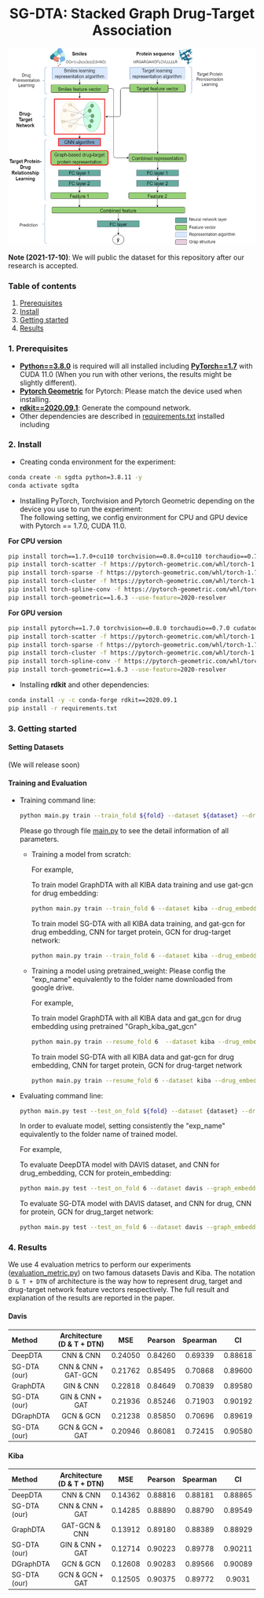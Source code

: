 <div align="center">
  
# SG-DTA: Stacked Graph Drug-Target Association
<img src="reference/architecture_model.png" alt="Model Overview" width="600" height="400"/>
</div>

**Note (2021-17-10)**: We will public the dataset for this repository after our research is accepted.

### Table of contents
1. [Prerequisites](#1-prerequisites)
2. [Install](#2-install)
3. [Getting started](#3-getting-started)
4. [Results](#4-results)
<!-- 5. [Citation](#5-Citation) -->

### 1. Prerequisites
- [**Python==3.8.0**](https://www.python.org/) is required will all installed including [**PyTorch==1.7**](https://pytorch.org/get-started/previous-versions/) with CUDA 11.0 (When you run with other verions, the results might be slightly different).
- [**Pytorch Geometric**](https://pytorch-geometric.readthedocs.io/en/latest/notes/installation.html) for Pytorch: Please match the device used when installing.
- [**rdkit==2020.09.1**](https://github.com/rdkit/rdkit): Generate the compound network.
- Other dependencies are described in [requirements.txt](https://github.com/ultralytics/yolov5/blob/master/requirements.txt) installed including

### 2. Install
- Creating conda environment for the experiment:
```bash
conda create -n sgdta python=3.8.11 -y
conda activate sgdta
```
- Installing PyTorch, Torchvision and Pytorch Geometric depending on the device you use to run the experiment:  
The following setting, we config environment for CPU and GPU device with Pytorch == 1.7.0, CUDA 11.0.

**For CPU version**
```bash
pip install torch==1.7.0+cu110 torchvision==0.8.0+cu110 torchaudio==0.7.0 -f 
pip install torch-scatter -f https://pytorch-geometric.com/whl/torch-1.7.0+cpu.html
pip install torch-sparse -f https://pytorch-geometric.com/whl/torch-1.7.0+cpu.html
pip install torch-cluster -f https://pytorch-geometric.com/whl/torch-1.7.0+cpu.html
pip install torch-spline-conv -f https://pytorch-geometric.com/whl/torch-1.7.0+cpu.html
pip install torch-geometric==1.6.3 --use-feature=2020-resolver
```

**For GPU version**
```bash
pip install pytorch==1.7.0 torchvision==0.8.0 torchaudio==0.7.0 cudatoolkit=11.0 -c pytorch
pip install torch-scatter -f https://pytorch-geometric.com/whl/torch-1.7.0+cu110.html
pip install torch-sparse -f https://pytorch-geometric.com/whl/torch-1.7.0+cu110.html
pip install torch-cluster -f https://pytorch-geometric.com/whl/torch-1.7.0+cu110.html
pip install torch-spline-conv -f https://pytorch-geometric.com/whl/torch-1.7.0+cu110.html
pip install torch-geometric==1.6.3 --use-feature=2020-resolver
```

- Installing **rdkit** and other dependencies:
```bash
conda install -y -c conda-forge rdkit==2020.09.1
pip install -r requirements.txt
```

### 3. Getting started
#### Setting Datasets
(We will release soon)

#### Training and Evaluation
- Training command line:
  ```bash
  python main.py train --train_fold ${fold} --dataset ${dataset} --drug_embedding ${drug_model} --protein_embedding ${protein_model} --network_embedding ${node_embedding_model} --model ${model} --data_type ${data_type} --exp_name ${experiment_name}
  ```
  Please go through file [main.py](https://github.com/CuongVoThanh/SG-DTA/blob/master/main.py#L10) to see the detail information of all parameters.

  - Training a model from scratch:
    
    For example, 
    
    To train model GraphDTA with all KIBA data training and use gat-gcn for drug embedding:
    ```bash
    python main.py train --train_fold 6 --dataset kiba --drug_embedding gat_gcn --protein_embedding embedding --model graphdta --model_data dataDTA --exp_name "Graph_kiba_gat_gcn"
    ```
    To train model SG-DTA with all KIBA data training, and gat-gcn for drug embedding, CNN for target protein, GCN for drug-target network:
    ```bash
    python main.py train --train_fold 6 --dataset kiba --drug_embedding gat_gcn --protein_embedding embedding --model graphdta --network_embedding gcn --model_data dataDTA --exp_name "SGDTA_kiba_gat_gcn_GCN"
    ```

  - Training a model using pretrained_weight: Please config the "exp_name" equivalently to the folder name downloaded from google drive.
    
    For example,
    
    To train model GraphDTA with all KIBA data and gat_gcn for drug embedding using pretrained "Graph_kiba_gat_gcn"
    ```bash
    python main.py train --resume_fold 6  --dataset kiba --drug_embedding gat_gcn --protein_embedding embedding --model graphdta --data_type dataDTA --exp_name "Graph_kiba_gat_gcn"
    ```
    To train model SG-DTA with all KIBA data and gat-gcn for drug embedding, CNN for target protein, GCN for drug-target network
    ```bash
    python main.py train --resume_fold 6 --dataset kiba --drug_embedding gat_gcn --protein_embedding embedding --model graphdta --network_embedding gcn --model_data dataDTA --exp_name "SGDTA_kiba_gat_gcn_GCN"
    ```

- Evaluating command line:
  ```bash
  python main.py test --test_on_fold ${fold} --dataset {dataset} --drug_embedding ${drug_model} --protein_embedding ${protein_model} --network_embedding ${node_embedding_model} --model ${model} --data_type dataDTA --exp_name ${experiment_name}
  ```
  
  In order to evaluate model, setting consistently the "exp_name" equivalently to the folder name of trained model.
  
  For example,
  
  To evaluate DeepDTA model with DAVIS dataset, and CNN for drug_embedding,  CCN for protein_embedding:
  ```bash
  python main.py test --test_on_fold 6 --dataset davis --graph_embedding embedding --protein_embedding embeddingdeep --network_embedding gcn --model deepdta --data_type dataDTA --exp_name "Deep_davis_fulldata"
  ```
  
  To evaluate SG-DTA model with DAVIS dataset, and CNN for drug, CNN for protein, GCN for drug_target network:
  ```bash
  python main.py test --test_on_fold 6 --dataset davis --graph_embedding embedding --protein_embedding embeddingdeep --network_embedding gcn --model sgdta --data_type dataDTA --exp_name "Deep_davis_gcn_fulldata"
  ```

### 4. Results

We use 4 evaluation metrics to perform our experiments ([evaluation_metric.py](https://github.com/CuongVoThanh/SG-DTA/blob/dev/utils/evaluation_metrics.py)) on two famous datasets Davis and Kiba. The notation ```D & T + DTN``` of architecture is the way how to represent drug, target and drug-target network feature vectors respectively. The full result and explanation of the results are reported in the paper.

#### Davis
|   Method     |  Architecture (D & T + DTN) |   MSE   | Pearson | Spearman |   CI    | 
|    :---      |     :---:                   |  :---:  |  :---:  |  :---:   |  :---:  |
| DeepDTA      | CNN & CNN                   | 0.24050 | 0.84260 | 0.69339  | 0.88618 | 
| SG-DTA (our) | CNN & CNN + GAT-GCN         | 0.21762 | 0.85495 | 0.70868  | 0.89600 |
| GraphDTA     | GIN & CNN                   | 0.22818 | 0.84649 | 0.70839  | 0.89580 | 
| SG-DTA (our) | GIN & CNN + GAT             | 0.21936 | 0.85246 | 0.71903  | 0.90192 |
| DGraphDTA    | GCN & GCN                   | 0.21238 | 0.85850 | 0.70696  | 0.89619 |
| SG-DTA (our) | GCN & GCN + GAT             | 0.20946 | 0.86081 | 0.72415  | 0.90580 |

#### Kiba
|   Method     |  Architecture (D & T + DTN) |   MSE   | Pearson | Spearman |   CI    | 
|    :---      |     :---:                   |  :---:  |  :---:  |  :---:   |  :---:  |
| DeepDTA      | CNN & CNN                   | 0.14362 | 0.88816 | 0.88181  | 0.88865 |
| SG-DTA (our) | CNN & CNN + GAT             | 0.14285 | 0.88890 | 0.88790  | 0.89549 |
| GraphDTA     | GAT-GCN & CNN               | 0.13912 | 0.89180 | 0.88389  | 0.88929 |
| SG-DTA (our) | GIN & CNN + GAT             | 0.12714 | 0.90223 | 0.89778  | 0.90211 |
| DGraphDTA    | GCN & GCN                   | 0.12608 | 0.90283 | 0.89566  | 0.90089 |
| SG-DTA (our) | GCN & GCN + GAT             | 0.12505 | 0.90375 | 0.89772  | 0.9031  |
